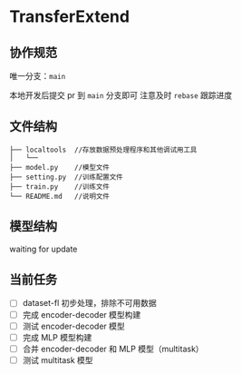# TransferExtend

## 协作规范

唯一分支：`main`

本地开发后提交 pr 到 `main` 分支即可
注意及时 `rebase` 跟踪进度

## 文件结构

```
├── localtools  //存放数据预处理程序和其他调试用工具
│   └──
├── model.py    //模型文件
├── setting.py  //训练配置文件
├── train.py    //训练文件
└── README.md   //说明文件
```

## 模型结构

waiting for update

## 当前任务

- [ ] dataset-fl 初步处理，排除不可用数据
- [ ] 完成 encoder-decoder 模型构建
- [ ] 测试 encoder-decoder 模型
- [ ] 完成 MLP 模型构建
- [ ] 合并 encoder-decoder 和 MLP 模型（multitask）
- [ ] 测试 multitask 模型
